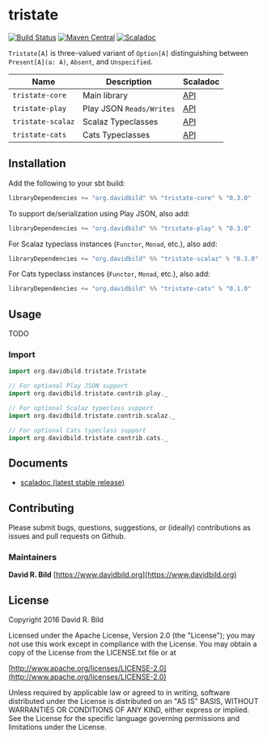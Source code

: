 # tristate
[![Build Status](https://travis-ci.org/drbild/tristate.svg?branch=master)](https://travis-ci.org/drbild/tristate)
[![Maven Central](https://maven-badges.herokuapp.com/maven-central/org.davidbild/tristate-core_2.11/badge.svg)](https://maven-badges.herokuapp.com/maven-central/org.davidbild/tristate-core_2.11)
[![Scaladoc](http://javadoc-badge.appspot.com/org.davidbild/tristate-core_2.11.svg?label=scaladoc)](http://javadoc-badge.appspot.com/org.davidbild/tristate-core_2.11)

`Tristate[A]` is three-valued variant of `Option[A]` distinguishing between `Present[A](a: A)`, `Absent`, and `Unspecified`.



| Name | Description | Scaladoc |
|------|-------------|----------|
|`tristate-core`|Main library|[API](https://maven-badges.herokuapp.com/maven-central/org.davidbild/tristate-core_2.11)|
|`tristate-play`|Play JSON `Reads/Writes`|[API](https://maven-badges.herokuapp.com/maven-central/org.davidbild/tristate-play_2.11/)|
|`tristate-scalaz`|Scalaz Typeclasses|[API](https://maven-badges.herokuapp.com/maven-central/org.davidbild/tristate-scalaz_2.11/)|
|`tristate-cats`|Cats Typeclasses|[API](https://maven-badges.herokuapp.com/maven-central/org.davidbild/tristate-cats_2.11/)|

## Installation

Add the following to your sbt build:

```scala
libraryDependencies += "org.davidbild" %% "tristate-core" % "0.3.0"
```

To support de/serialization using Play JSON, also add:

```scala
libraryDependencies += "org.davidbild" %% "tristate-play" % "0.3.0"
```

For Scalaz typeclass instances (`Functor`, `Monad`, etc.), also add:
```scala
libraryDependencies += "org.davidbild" %% "tristate-scalaz" % "0.3.0"
```

For Cats typeclass instances (`Functor`, `Monad`, etc.), also add:
```scala
libraryDependencies += "org.davidbild" %% "tristate-cats" % "0.1.0"
```


## Usage

TODO

### Import
```scala
import org.davidbild.tristate.Tristate

// For optional Play JSON support
import org.davidbild.tristate.contrib.play._

// For optional Scalaz typeclass support
import org.davidbild.tristate.contrib.scalaz._

// For optional Cats typeclass support
import org.davidbild.tristate.contrib.cats._
```

## Documents

 - [scaladoc (latest stable release)](http://javadoc-badge.appspot.com/org.davidbild/tristate-core_2.11)

## Contributing

Please submit bugs, questions, suggestions, or (ideally) contributions
as issues and pull requests on Github.

### Maintainers
**David R. Bild** [https://www.davidbild.org](https://www.davidbild.org)


## License
Copyright 2016 David R. Bild

Licensed under the Apache License, Version 2.0 (the "License"); you may not use
this work except in compliance with the License. You may obtain a copy of the
License from the LICENSE.txt file or at

[http://www.apache.org/licenses/LICENSE-2.0](http://www.apache.org/licenses/LICENSE-2.0)

Unless required by applicable law or agreed to in writing, software distributed
under the License is distributed on an "AS IS" BASIS, WITHOUT WARRANTIES OR
CONDITIONS OF ANY KIND, either express or implied. See the License for the
specific language governing permissions and limitations under the License.
